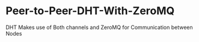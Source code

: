# Peer-to-Peer-DHT-With-ZeroMQ

DHT Makes use of Both channels and ZeroMQ for Communication between Nodes
